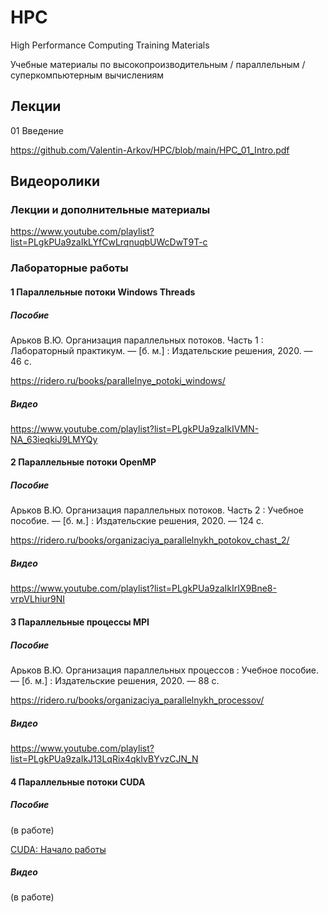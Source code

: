 # HPC
High Performance Computing Training Materials

Учебные материалы по высокопроизводительным / параллельным / суперкомпьютерным вычислениям
## Лекции
01 Введение

https://github.com/Valentin-Arkov/HPC/blob/main/HPC_01_Intro.pdf

## Видеоролики
### Лекции и дополнительные материалы
https://www.youtube.com/playlist?list=PLgkPUa9zaIkLYfCwLrqnuqbUWcDwT9T-c

### Лабораторные работы
#### 1 Параллельные потоки Windows Threads
##### Пособие
Арьков В.Ю. Организация параллельных потоков. Часть 1 : Лабораторный практикум.
— [б. м.] : Издательские решения, 2020. — 46 с.

https://ridero.ru/books/parallelnye_potoki_windows/

##### Видео
https://www.youtube.com/playlist?list=PLgkPUa9zaIkIVMN-NA_63ieqkiJ9LMYQy

#### 2 Параллельные потоки OpenMP
##### Пособие
Арьков В.Ю. Организация параллельных потоков. Часть 2 : Учебное пособие. — [б. м.] : Издательские
решения, 2020. — 124 с.

https://ridero.ru/books/organizaciya_parallelnykh_potokov_chast_2/

##### Видео
https://www.youtube.com/playlist?list=PLgkPUa9zaIkIrIX9Bne8-vrpVLhiur9NI

#### 3 Параллельные процессы MPI
##### Пособие
Арьков В.Ю. Организация параллельных процессов : Учебное пособие. — [б. м.] : Издательские
решения, 2020. — 88 с.

https://ridero.ru/books/organizaciya_parallelnykh_processov/

##### Видео
https://www.youtube.com/playlist?list=PLgkPUa9zaIkJ13LqRix4qkIvBYvzCJN_N

#### 4 Параллельные потоки CUDA
##### Пособие
(в работе)

[CUDA: Начало работы](https://github.com/Valentin-Arkov/HPC/blob/main/HPC_14_CUDA.pdf)
##### Видео
(в работе)
